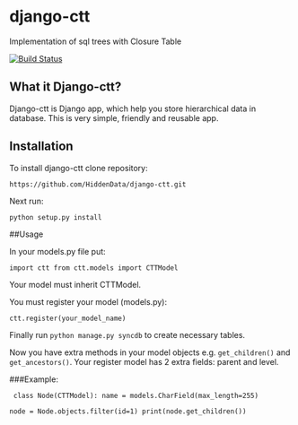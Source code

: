django-ctt
==========

Implementation of sql trees with Closure Table


[![Build Status](https://travis-ci.org/HiddenData/django-ctt.png?branch=master)](https://travis-ci.org/HiddenData/django-ctt)


## What it Django-ctt?

Django-ctt is Django app, which help you store hierarchical data in database.
This is very simple, friendly and reusable app.

## Installation

To install django-ctt clone repository:

`https://github.com/HiddenData/django-ctt.git`

Next run:

`python setup.py install`

##Usage

In your models.py file put:

`import ctt
from ctt.models import CTTModel`

Your model must inherit CTTModel.

You must register your model (models.py):

`ctt.register(your_model_name)`

Finally run `python manage.py syncdb` to create necessary tables.

Now you have extra methods in your model objects e.g. `get_children()` and `get_ancestors()`.
Your register model has 2 extra fields: parent and level.

###Example:

`
class Node(CTTModel):
    name = models.CharField(max_length=255)`

`
node = Node.objects.filter(id=1)
print(node.get_children())
`
